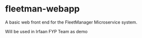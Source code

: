 # fleetman-webapp
A basic web front end for the FleetManager Microservice system.

Will be used in Irfaan FYP Team as demo
